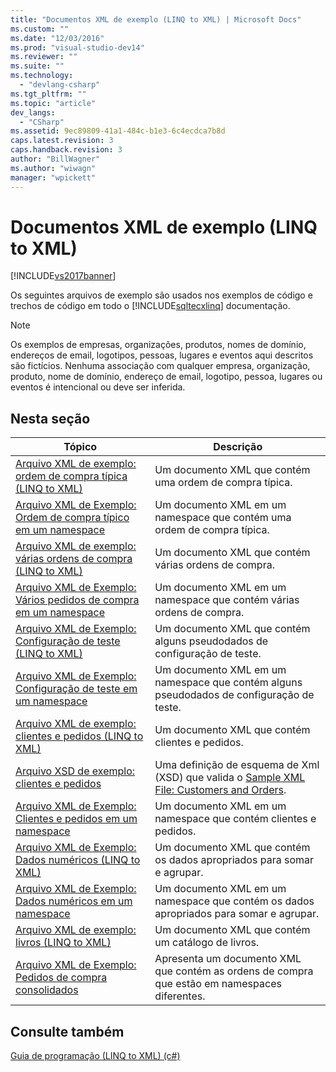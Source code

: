 ```yaml
---
title: "Documentos XML de exemplo (LINQ to XML) | Microsoft Docs"
ms.custom: ""
ms.date: "12/03/2016"
ms.prod: "visual-studio-dev14"
ms.reviewer: ""
ms.suite: ""
ms.technology: 
  - "devlang-csharp"
ms.tgt_pltfrm: ""
ms.topic: "article"
dev_langs: 
  - "CSharp"
ms.assetid: 9ec89809-41a1-484c-b1e3-6c4ecdca7b8d
caps.latest.revision: 3
caps.handback.revision: 3
author: "BillWagner"
ms.author: "wiwagn"
manager: "wpickett"
---
```

# Documentos XML de exemplo (LINQ to XML)
[!INCLUDE[vs2017banner](../../../../csharp/includes/vs2017banner.md)]

Os seguintes arquivos de exemplo são usados nos exemplos de código e trechos de código em todo o [!INCLUDE[sqltecxlinq](../../../../csharp/programming-guide/concepts/linq/includes/sqltecxlinq_md.md)] documentação.  
  
> [!NOTE]
>  Os exemplos de empresas, organizações, produtos, nomes de domínio, endereços de email, logotipos, pessoas, lugares e eventos aqui descritos são fictícios. Nenhuma associação com qualquer empresa, organização, produto, nome de domínio, endereço de email, logotipo, pessoa, lugares ou eventos é intencional ou deve ser inferida.  
  
## Nesta seção  
  
|Tópico|Descrição|  
|------------|---------------|  
|[Arquivo XML de exemplo: ordem de compra típica \(LINQ to XML\)](../../../../csharp/programming-guide/concepts/linq/sample-xml-file-typical-purchase-order-linq-to-xml-1.md)|Um documento XML que contém uma ordem de compra típica.|  
|[Arquivo XML de Exemplo: Ordem de compra típico em um namespace](../../../../csharp/programming-guide/concepts/linq/sample-xml-file-typical-purchase-order-in-a-namespace.md)|Um documento XML em um namespace que contém uma ordem de compra típica.|  
|[Arquivo XML de exemplo: várias ordens de compra \(LINQ to XML\)](../../../../csharp/programming-guide/concepts/linq/sample-xml-file-multiple-purchase-orders-linq-to-xml.md)|Um documento XML que contém várias ordens de compra.|  
|[Arquivo XML de Exemplo: Vários pedidos de compra em um namespace](../../../../csharp/programming-guide/concepts/linq/sample-xml-file-multiple-purchase-orders-in-a-namespace.md)|Um documento XML em um namespace que contém várias ordens de compra.|  
|[Arquivo XML de Exemplo: Configuração de teste \(LINQ to XML\)](../../../../csharp/programming-guide/concepts/linq/sample-xml-file-test-configuration-linq-to-xml.md)|Um documento XML que contém alguns pseudodados de configuração de teste.|  
|[Arquivo XML de Exemplo: Configuração de teste em um namespace](../../../../csharp/programming-guide/concepts/linq/sample-xml-file-test-configuration-in-a-namespace1.md)|Um documento XML em um namespace que contém alguns pseudodados de configuração de teste.|  
|[Arquivo XML de exemplo: clientes e pedidos \(LINQ to XML\)](../../../../csharp/programming-guide/concepts/linq/sample-xml-file-customers-and-orders-linq-to-xml-2.md)|Um documento XML que contém clientes e pedidos.|  
|[Arquivo XSD de exemplo: clientes e pedidos](../Topic/Sample%20XSD%20File:%20Customers%20and%20Orders1.md)|Uma definição de esquema de Xml \(XSD\) que valida o [Sample XML File: Customers and Orders](../Topic/Sample%20XML%20File:%20Customers%20and%20Orders%20\(LINQ%20to%20XML\)3.md).|  
|[Arquivo XML de Exemplo: Clientes e pedidos em um namespace](../Topic/Sample%20XML%20File:%20Customers%20and%20Orders%20in%20a%20Namespace2.md)|Um documento XML em um namespace que contém clientes e pedidos.|  
|[Arquivo XML de Exemplo: Dados numéricos \(LINQ to XML\)](../../../../csharp/programming-guide/concepts/linq/sample-xml-file-numerical-data-linq-to-xml.md)|Um documento XML que contém os dados apropriados para somar e agrupar.|  
|[Arquivo XML de Exemplo: Dados numéricos em um namespace](../../../../csharp/programming-guide/concepts/linq/sample-xml-file-numerical-data-in-a-namespace.md)|Um documento XML em um namespace que contém os dados apropriados para somar e agrupar.|  
|[Arquivo XML de exemplo: livros \(LINQ to XML\)](../../../../csharp/programming-guide/concepts/linq/sample-xml-file-books-linq-to-xml.md)|Um documento XML que contém um catálogo de livros.|  
|[Arquivo XML de Exemplo: Pedidos de compra consolidados](../../../../csharp/programming-guide/concepts/linq/sample-xml-file-consolidated-purchase-orders.md)|Apresenta um documento XML que contém as ordens de compra que estão em namespaces diferentes.|  
  
## Consulte também  
 [Guia de programação \(LINQ to XML\) \(c\#\)](../../../../csharp/programming-guide/concepts/linq/programming-guide-linq-to-xml.md)